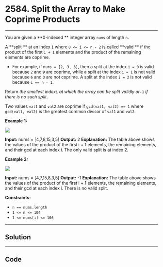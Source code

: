 # 2584. Split the Array to Make Coprime Products

---

You are given a **0-indexed ** integer array `nums` of length `n`.

A **split ** at an index `i` where `0 <= i <= n - 2` is called **valid ** if the product of the first `i + 1` elements and the product of the remaining elements are coprime.

  * For example, if `nums = [2, 3, 3]`, then a split at the index `i = 0` is valid because `2` and `9` are coprime, while a split at the index `i = 1` is not valid because `6` and `3` are not coprime. A split at the index `i = 2` is not valid because `i == n - 1`.



Return _the smallest index_`i` _at which the array can be split validly or_`-1` _if there is no such split_.

Two values `val1` and `val2` are coprime if `gcd(val1, val2) == 1` where `gcd(val1, val2)` is the greatest common divisor of `val1` and `val2`.

 

**Example 1:**

![](https://assets.leetcode.com/uploads/2022/12/14/second.PNG)


**Input:** nums = [4,7,8,15,3,5]
**Output:** 2
**Explanation:** The table above shows the values of the product of the first i + 1 elements, the remaining elements, and their gcd at each index i.
The only valid split is at index 2.


**Example 2:**

![](https://assets.leetcode.com/uploads/2022/12/14/capture.PNG)


**Input:** nums = [4,7,15,8,3,5]
**Output:** -1
**Explanation:** The table above shows the values of the product of the first i + 1 elements, the remaining elements, and their gcd at each index i.
There is no valid split.


 

**Constraints:**

  * `n == nums.length`
  * `1 <= n <= 104`
  * `1 <= nums[i] <= 106`

---

## Solution



---

## Code
```python


```